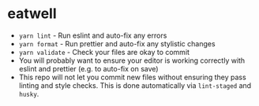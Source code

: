 # eatwell

- `yarn lint` - Run eslint and auto-fix any errors
- `yarn format` - Run prettier and auto-fix any stylistic changes
- `yarn validate` - Check your files are okay to commit
- You will probably want to ensure your editor is working correctly with eslint and prettier (e.g. to auto-fix on save)
- This repo will not let you commit new files without ensuring they pass linting and style checks. This is done automatically via `lint-staged` and `husky`.
